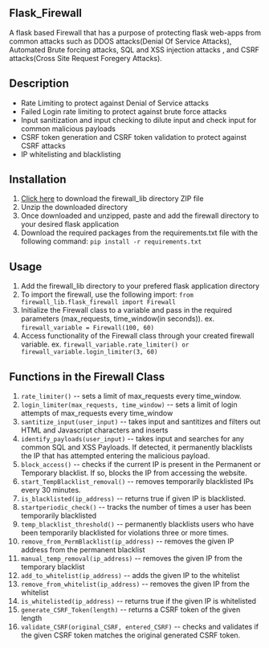 ## Flask_Firewall

A flask based Firewall that has a purpose of protecting flask web-apps from common attacks such as DDOS attacks(Denial Of Service Attacks), Automated Brute forcing attacks, SQL and XSS injection attacks , and CSRF attacks(Cross Site Request Foregery Attacks).

## Description
- Rate Limiting to protect against Denial of Service attacks
- Failed Login rate limiting to protect against brute force attacks
- Input sanitization and input checking to dilute input and check input for common malicious payloads
- CSRF token generation and CSRF token validation to protect against CSRF attacks
- IP whitelisting and blacklisting


## Installation 
1. [Click here](https://github.com/Dvtt0253/Flask-Firewall/archive/refs/heads/main.zip) to download the firewall_lib directory ZIP file
2. Unzip the downloaded directory
3. Once downloaded and unzipped, paste and add the firewall directory to your desired flask application
4. Download the required packages from the requirements.txt file with the following command: `pip install -r requirements.txt`
  


## Usage
1. Add the firewall_lib directory to your prefered flask application directory
2. To import the firewall, use the following import: `from firewall_lib.flask_firewall import Firewall`
3. Initialize the Firewall class to a variable and pass in the required parameters (max_requests, time_window(in seconds)). ex. `firewall_variable = Firewall(100, 60)`
4. Access functionality of the Firewall class through your created firewall variable. ex. `firewall_variable.rate_limiter() or firewall_variable.login_limiter(3, 60)`

## Functions in the Firewall Class

1. `rate_limiter()` -- sets a limit of max_requests every time_window.
2. `login_limiter(max_requests, time_window)` -- sets a limit of login attempts of max_requests every time_window
3. `santitize_input(user_input)` -- takes input and santitizes and filters out HTML and Javascript characters and inserts
4. `identify_payloads(user_input)` -- takes input and searches for any common SQL and XSS Payloads. If detected, it permanently blacklists the IP that has attempted entering the malicious payload.
5. `block_access()` -- checks if the current IP is present in the Permanent or Temporary blacklist. If so, blocks the IP from accessing the website.
6. `start_TempBlacklist_removal()` -- removes temporarily blacklisted IPs every 30 minutes. 
7. `is_blacklisted(ip_address)` -- returns true if given IP is blacklisted.
8. `startperiodic_check()` -- tracks the number of times a user has been temporarily blacklisted
9. `temp_blacklist_threshold()` -- permanently blacklists users who have been temporarily blacklisted for violations three or more times. 
10. `remove_from_PermBlacklist(ip_address)` -- removes the given IP address from the permanent blacklist
11. `manual_temp_removal(ip_address)` -- removes the given IP from the temporary blacklist
12. `add_to_whitelist(ip_address)` -- adds the given IP to the whitelist
13. `remove_from_whitelist(ip_address)` -- removes the given IP from the whitelist
14. `is_whitelisted(ip_address)` -- returns true if the given IP is whitelisted
15. `generate_CSRF_Token(length)` -- returns a CSRF token of the given length 
16. `validate_CSRF(original_CSRF, entered_CSRF)` -- checks and validates if the given CSRF token matches the original generated CSRF token.













